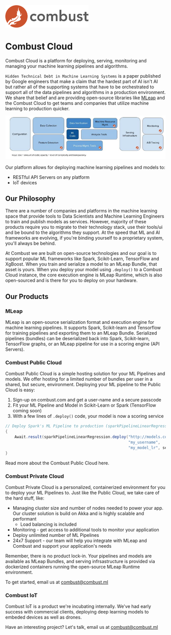 <img src="assets/images/combustlogo.png" alt="MLeap Logo" height="70" />

# Combust Cloud

Combust Cloud is a platform for deploying, serving, monitoring and managing your machine learning pipelines and algorithms.

`Hidden Technical Debt in Machine Learning Systems` is a paper published by Google engineers that make a claim that the hardest part of AI isn't AI but rather all of the supporting systems that have to be orchestrated to support all of the data pipelines and algorithms in a production environment. We share that belief and are providing open-source libraries like [MLeap](http://mleap-docs.combust.ml/) and the Combust Cloud to get teams and companies that utilize machine learning to production quicker.

<img src="assets/images/complexity.jpg" alt="Complexity"/>


Our platform allows for deploying machine learning pipelines and models to:
* RESTful API Servers on any platform
* IoT devices

## Our Philosophy

There are a number of companies and platforms in the machine learning space that provide tools to Data Scientists and Machine Learning Engineers to train and publish models as services. However, majority of these products require you to migrate to their technology stack, use their tools/ui and be bound to the algorithms they support. At the speed that ML and AI frameworks are evolving, if you're binding yourself to a proprietary system, you'll always be behind.

At Combust we are built on open-source technologies and our goal is to support popular ML frameworks like Spark, Scikit-Learn, TensorFlow and XgBoost. When you train and serialize a model to an MLeap Bundle, that asset is yours. When you deploy your model using `.deploy()` to a Combust Cloud instance, the core execution engine is MLeap Runtime, which is also open-sourced and is there for you to deploy on your hardware.

## Our Products

### MLeap

MLeap is an open-source serialization format and execution engine for machine learning pipelines. It supports Spark, Scikit-learn and Tensorflow for training pipelines and exporting them to an MLeap Bundle. Serialized pipelines (bundles) can be deserialized back into Spark, Scikit-learn, TensorFlow graphs, or an MLeap pipeline for use in a scoring engine (API Servers).


### Combust Public Cloud

Combust Public Cloud is a simple hosting solution for your ML Pipelines and models. We offer hosting for a limited number of bundles per user in a shared, but secure, environment. Deploying your ML pipeline to the Public Cloud is easy:

1. Sign-up on combust.com and get a user-name and a secure passcode 
2. Fit your ML Pipeline and Model in Scikit-Learn or Spark (TensorFlow coming soon)
3. With a few lines of `.deploy()` code, your model is now a scoring service


```scala
// Deploy Spark's ML Pipeline to production (sparkPipelineLinearRegression)
{
    Await.result(sparkPipelineLinearRegression.deploy("http://models.combust.ml:65327", 
                                                      "my_username", 
                                                      "my_model_lr", secure_token), 10.seconds)
}
```

Read more about the Combust Public Cloud here.

### Combust Private Cloud

Combust Private Cloud is a personalized, containerized environment for you to deploy your ML Pipelines to. Just like the Public Cloud, we take care of the hard stuff, like:
* Managing cluster size and number of nodes needed to power your app. Our cluster solution is build on Akka and is highly scalable and performant
    * Load balancing is included
* Monitoring - get access to additional tools to monitor your application
* Deploy unlimited number of ML Pipelines
* 24x7 Support - our team will help you integrate with MLeap and Combust and support your application's needs

Remember, there is no product lock-in. Your pipelines and models are available as MLeap Bundles, and serving infrsastructure is provided via dockerized containers running the open-source MLeap Runtime environment.

To get started, email us at combust@combust.ml

### Combust IoT

Combust IoT is a product we're incubating internally. We've had early success with commercial clients, deploying deep learning models to embeded devices as well as drones. 

Have an interesting project? Let's talk, email us at combust@combust.ml
